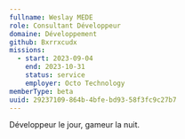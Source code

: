 ```yaml
---
fullname: Weslay MEDE
role: Consultant Développeur
domaine: Développement
github: Bxrrxcudx
missions:
  - start: 2023-09-04
    end: 2023-10-31
    status: service
    employer: Octo Technology
memberType: beta
uuid: 29237109-864b-4bfe-bd93-58f3fc9c27b7
---
```

Développeur le jour, gameur la nuit.